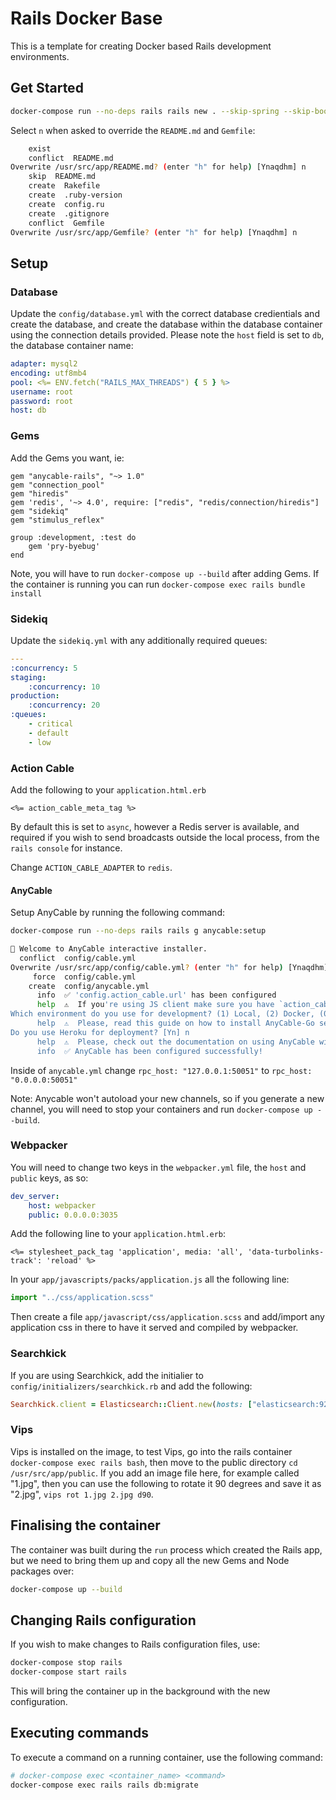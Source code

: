 # Rails Docker Base

This is a template for creating Docker based Rails development environments.

## Get Started

```bash
docker-compose run --no-deps rails rails new . --skip-spring --skip-bootsnap --skip-coffee --webpack=stimulus --database=mysql
```

Select `n` when asked to override the `README.md` and `Gemfile`:

```bash
	exist
	conflict  README.md
Overwrite /usr/src/app/README.md? (enter "h" for help) [Ynaqdhm] n
	skip  README.md
	create  Rakefile
	create  .ruby-version
	create  config.ru
	create  .gitignore
	conflict  Gemfile
Overwrite /usr/src/app/Gemfile? (enter "h" for help) [Ynaqdhm] n
```
## Setup

### Database

Update the `config/database.yml` with the correct database credientials and create the database, and create the database within the database container using the connection details provided. Please note the `host` field is set to `db`, the database container name:

```yml
adapter: mysql2
encoding: utf8mb4
pool: <%= ENV.fetch("RAILS_MAX_THREADS") { 5 } %>
username: root
password: root
host: db
```

### Gems

Add the Gems you want, ie:

```Gemfile
gem "anycable-rails", "~> 1.0"
gem "connection_pool"
gem "hiredis"
gem 'redis', '~> 4.0', require: ["redis", "redis/connection/hiredis"]
gem "sidekiq"
gem "stimulus_reflex"

group :development, :test do
	gem 'pry-byebug'
end
```

Note, you will have to run `docker-compose up --build` after adding Gems. If the container is running you can run `docker-compose exec rails bundle install`

### Sidekiq

Update the `sidekiq.yml` with any additionally required queues:

```yml
---
:concurrency: 5
staging:
	:concurrency: 10
production:
	:concurrency: 20
:queues:
	- critical
	- default
	- low
```

### Action Cable

Add the following to your `application.html.erb`

```erb
<%= action_cable_meta_tag %>
```

By default this is set to `async`, however a Redis server is available, and required if you wish to send broadcasts outside the local process, from the `rails console` for instance.

Change `ACTION_CABLE_ADAPTER` to  `redis`.

#### AnyCable

Setup AnyCable by running the following command:

```bash
docker-compose run --no-deps rails rails g anycable:setup
```

```bash
👋 Welcome to AnyCable interactive installer.
  conflict  config/cable.yml
Overwrite /usr/src/app/config/cable.yml? (enter "h" for help) [Ynaqdhm] y
	 force  config/cable.yml
	create  config/anycable.yml
	  info  ✅ 'config.action_cable.url' has been configured
	  help  ⚠️  If you're using JS client make sure you have `action_cable_meta_tag` included before any <script> tag in your application.html
Which environment do you use for development? (1) Local, (2) Docker, (0) Skip 0
	  help  ⚠️  Please, read this guide on how to install AnyCable-Go server 👉 https://docs.anycable.io/#/anycable-go/getting_started
Do you use Heroku for deployment? [Yn] n
	  help  ⚠️  Please, check out the documentation on using AnyCable with Stimulus Reflex: https://docs.anycable.io/#/rails/stimulus_reflex
	  info  ✅ AnyCable has been configured successfully!
```

Inside of `anycable.yml` change `rpc_host: "127.0.0.1:50051"` to `rpc_host: "0.0.0.0:50051"`

Note: Anycable won't autoload your new channels, so if you generate a new channel, you will need to stop your containers and run `docker-compose up --build`.

### Webpacker

You will need to change two keys in the `webpacker.yml` file, the `host` and `public` keys, as so:

```yml
dev_server:
	host: webpacker
	public: 0.0.0.0:3035
```

Add the following line to your `application.html.erb`:

```erb
<%= stylesheet_pack_tag 'application', media: 'all', 'data-turbolinks-track': 'reload' %>
```

In your `app/javascripts/packs/application.js` all the following line:

```js
import "../css/application.scss"
```

Then create a file `app/javascript/css/application.scss` and add/import any application css in there to have it served and compiled by webpacker.

### Searchkick

If you are using Searchkick, add the initialier to `config/initializers/searchkick.rb` and add the following:

```ruby
Searchkick.client = Elasticsearch::Client.new(hosts: ["elasticsearch:9200"], retry_on_failure: true)
```

### Vips

Vips is installed on the image, to test Vips, go into the rails container `docker-compose exec rails bash`, then move to the public directory `cd /usr/src/app/public`. If you add an image file here, for example called "1.jpg", then you can use the following to rotate it 90 degrees and save it as "2.jpg", `vips rot 1.jpg 2.jpg d90`.

## Finalising the container

The container was built during the `run` process which created the Rails app, but we need to bring them up and copy all the new Gems and Node packages over:

```bash
docker-compose up --build
```

## Changing Rails configuration

If you wish to make changes to Rails configuration files, use:

```bash
docker-compose stop rails
docker-compose start rails
```

This will bring the container up in the background with the new configuration.

## Executing commands

To execute a command on a running container, use the following command:

```bash
# docker-compose exec <container_name> <command>
docker-compose exec rails rails db:migrate
```
